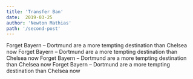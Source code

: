 ```yaml
---
title: 'Transfer Ban'
date:  2019-03-25
author: 'Newton Mathias'
path: '/second-post'
---
```


Forget Bayern – Dortmund are a more tempting destination than Chelsea now
Forget Bayern – Dortmund are a more tempting destination than Chelsea now
Forget Bayern – Dortmund are a more tempting destination than Chelsea now
Forget Bayern – Dortmund are a more tempting destination than Chelsea now